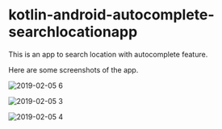 # kotlin-android-autocomplete-searchlocationapp
This is an app to search location with autocomplete feature.

Here are some screenshots of the app.

![2019-02-05 6](https://user-images.githubusercontent.com/22983605/52267328-6f64c980-2941-11e9-8629-d7ed3c46edc5.png)

![2019-02-05 3](https://user-images.githubusercontent.com/22983605/52267344-7986c800-2941-11e9-8a3f-c01ffa091b8e.png)

![2019-02-05 4](https://user-images.githubusercontent.com/22983605/52267361-81df0300-2941-11e9-975c-9dff1dca43d3.png)
